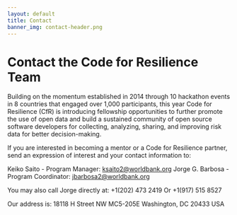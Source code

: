 ```yaml
---
layout: default
title: Contact
banner_img: contact-header.png
---
```


Contact the Code for Resilience Team
====================================

Building on the momentum established in 2014 through 10 hackathon events in 8 countries that engaged over 1,000 participants, this year Code for Resilience (CfR) is introducing fellowship opportunities to further promote the use of open data and build a sustained community of open source software developers for collecting, analyzing, sharing, and improving risk data for better decision-making.


If you are interested in becoming a mentor or a Code for Resilience partner, send an expression of interest and your contact information to:

Keiko Saito - Program Manager: ksaito2@worldbank.org
Jorge G. Barbosa - Program Coordinator: jbarbosa2@worldbank.org 


You may also call Jorge directly at:
+1(202) 473 2419
        Or
+1(917) 515 8527


Our address is: 
18118 H Street NW MC5-205E 
Washington, DC 20433 USA 




